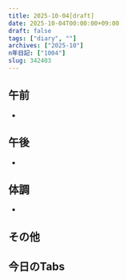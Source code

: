 ```yaml
---
title: 2025-10-04[draft]
date: 2025-10-04T00:00:00+09:00
draft: false
tags: ["diary", ""]
archives: ["2025-10"]
n年日記: ["1004"]
slug: 342403
---
```

## 午前
- 
## 午後
- 
## 体調
- 
## その他
## 今日のTabs